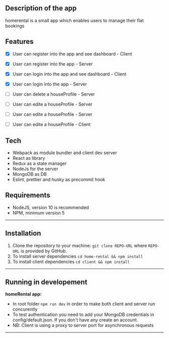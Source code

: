 ## Description of the app
homerental is a small app which enables users to manage their flat bookings

## Features
* [x] User can register into the app and see dashboard - Client
* [x] User can register into the app - Server
* [x] User can login into the app and see dashboard - Client
* [x] User can login into the app - Server

* [ ] User can delete a houseProfile - Server
* [ ] User can edite a houseProfile - Server
* [ ] User can edite a houseProfile - Server
* [ ] User can edite a houseProfile - Client

## Tech
- Webpack as module bundler and client dev server
- React as library
- Redux as a state manager
- NodeJs for the server
- MongoDB as DB
- Eslint, prettier and husky as precommit hook

## Requirements

- NodeJS, version 10 is recommended
- NPM, minimum version 5

---

## Installation

1. Clone the repository to your machine: `git clone REPO-URL` where `REPO-URL` is provided by GitHub.
1. To install server dependencies `cd home-rental && npm install`
2. To install client dependencies `cd client && npm install`

---

## Running in developement
__homeRental app:__
- In root folder `npm run dev` in order to make both client and server run concurently
- To test authentication you need to add your MongoDB credentials in config/default.json. If you don't have any create an account.
- NB: Client is using a proxy to server port for asynchronous requests
---

